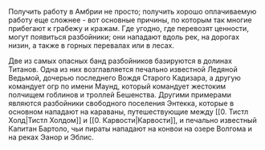 Получить работу в Амбрии не просто; получить хорошо оплачиваемую работу еще сложнее - вот основные причины, по которым так многие прибегают к грабежу и кражам. Где угодно, где перевозят ценности, могут появиться разбойники; они нападают вдоль рек, на дорогах низин, а также в горных перевалах или в лесах.

Две из самых опасных банд разбойников базируются в долинах Титанов. Одна из них возглавляется печально известной Ледяной Ведьмой, дочерью последнего Вождя Старого Кадизара, а другую командует огр по имени Маунд, который командует жестоким полчищем гоблинов и троллей Бешенства. Другими примерами являются разбойники свободного поселения Энтекка, которые в основном нападают на караваны, путешествующие между [[0. Тистл Холд|Тистл Холдом]] и [[0. Карвости|Карвости]], и печально известный Капитан Бартоло, чьи пираты нападают на конвои на озере Волгома и на реках Эанор и Эблис.